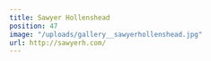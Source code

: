 ```yaml
---
title: Sawyer Hollenshead
position: 47
image: "/uploads/gallery__sawyerhollenshead.jpg"
url: http://sawyerh.com/
---
```


